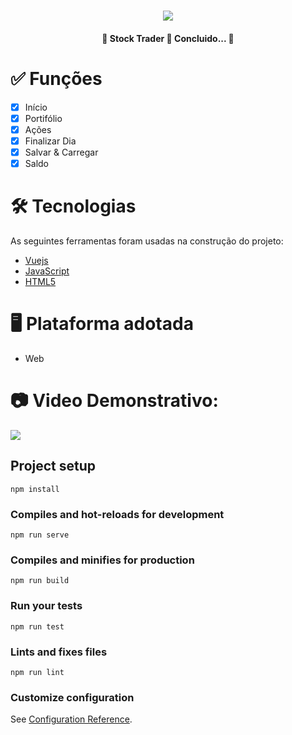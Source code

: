 <h1 align="center">
   <img src="https://firebasestorage.googleapis.com/v0/b/apostas-e1af2.appspot.com/o/vuejs%2Fstock-trader.PNG?alt=media&token=d2623c53-2eeb-4c27-bc26-d13545eaa607">
</h1>

<h4 align="center"> 
	🚧  Stock Trader 🚀 Concluido...  🚧
</h4>

<h1>✅ Funções</h1>

- [x] Início
- [x] Portifólio
- [x] Ações
- [x] Finalizar Dia
- [x] Salvar & Carregar
- [x] Saldo

<h1>🛠 Tecnologias</h1>

As seguintes ferramentas foram usadas na construção do projeto:

- [Vuejs](https://vuejs.org/)
- [JavaScript](https://developer.mozilla.org/pt-BR/docs/Web/JavaScript)
- [HTML5](https://developer.mozilla.org/pt-BR/docs/Web/HTML)

<h1>🖥️ Plataforma adotada</h1>

  - Web

<h1> 📷 Video Demonstrativo:</h1>

<div>
<a href="https://youtu.be/FBkyWo_V6Yo" target="_blank"><img src="https://img.shields.io/badge/YouTube-FF0000?style=for-the-badge&logo=youtube&logoColor=white" target="_blank"></a>
</div>

## Project setup
```
npm install
```

### Compiles and hot-reloads for development
```
npm run serve
```

### Compiles and minifies for production
```
npm run build
```

### Run your tests
```
npm run test
```

### Lints and fixes files
```
npm run lint
```

### Customize configuration
See [Configuration Reference](https://cli.vuejs.org/config/).
